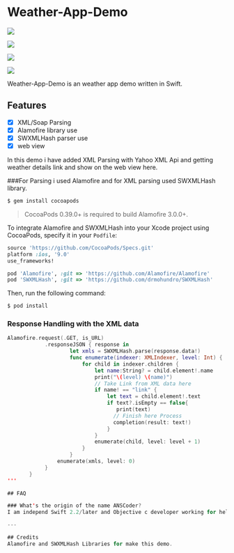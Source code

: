 # Weather-App-Demo

![](https://github.com/ANSCoder/Weather-App-Demo/blob/master/Images/Simulator%20Screen%20Shot%2001-Jun-2016%2C%2012.25.11%20AM.png) 

![](https://github.com/ANSCoder/Weather-App-Demo/blob/master/Images/Simulator%20Screen%20Shot%2001-Jun-2016%2C%2012.25.37%20AM.png)

![](https://github.com/ANSCoder/Weather-App-Demo/blob/master/Images/Simulator%20Screen%20Shot%2001-Jun-2016%2C%2012.25.44%20AM.png)

![](https://github.com/ANSCoder/Weather-App-Demo/blob/master/Images/Simulator%20Screen%20Shot%2001-Jun-2016%2C%2012.26.00%20AM.png)

Weather-App-Demo is an weather app demo written in Swift.

## Features

- [x] XML/Soap Parsing
- [x] Alamofire library use
- [x] SWXMLHash parser use
- [x] web view

In this demo i have added XML Parsing with Yahoo XML Api and getting weather details link and show on the 
web view here.

###For Parsing i used Alamofire and for XML parsing used SWXMLHash library.

```bash
$ gem install cocoapods
```

> CocoaPods 0.39.0+ is required to build Alamofire 3.0.0+.

To integrate Alamofire and SWXMLHash into your Xcode project using CocoaPods, specify it in your `Podfile`:


```ruby
source 'https://github.com/CocoaPods/Specs.git'
platform :ios, '9.0'
use_frameworks!

pod 'Alamofire', :git => 'https://github.com/Alamofire/Alamofire'
pod 'SWXMLHash', :git => 'https://github.com/drmohundro/SWXMLHash'

```
 
Then, run the following command:

```bash
$ pod install
``` 
### Response Handling with the XML data 
 
```swift
Alamofire.request(.GET, is_URL)
            .responseJSON { response in
                    let xmls = SWXMLHash.parse(response.data!)
                    func enumerate(indexer: XMLIndexer, level: Int) {
                        for child in indexer.children {
                            let name:String? = child.element!.name
                            print("\(level) \(name)")
                            // Take Link from XML data here 
                            if name! == "link" {
                                let text = child.element!.text
                                if text?.isEmpty == false{
                                   print(text)
                                  // Finish here Process
                                  completion(result: text!)
                                }
                            }
                            enumerate(child, level: level + 1)
                        }
                    }
                enumerate(xmls, level: 0)
            }
       }
'''

## FAQ

### What's the origin of the name ANSCoder?
I am independ Swift 2.2/later and Objective c developer working for help to other new developers. 

---

## Credits
Alamofire and SWXMLHash Libraries for make this demo.


